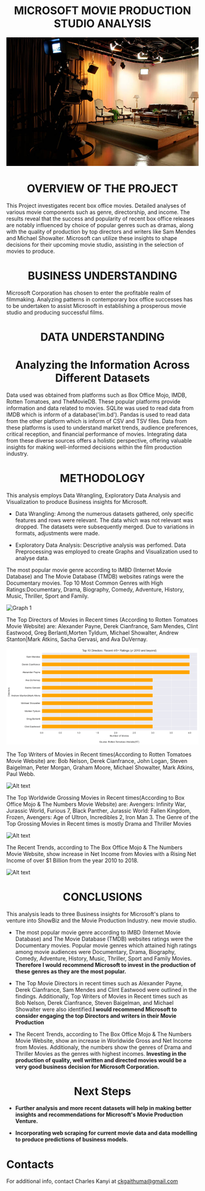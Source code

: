 <h1 style="text-align:center;">MICROSOFT MOVIE PRODUCTION STUDIO ANALYSIS</h1>

<div style="text-align:center;">
  <img src="Images/Movie Studio Image 3.jpg" alt="Microsoft Movie Studio Logo">
</div>
<h1 style="text-align:center;">OVERVIEW OF THE PROJECT</h1>
This Project investigates recent box office movies. Detailed analyses of various movie components such as genre, directorship, and income. The results reveal that the success and popularity of recent box office releases are notably influenced by choice of popular genres such as dramas, along with the quality of production by top directors and writers like Sam Mendes and Michael Showalter. Microsoft can utilize these insights to shape decisions for their upcoming movie studio, assisting in the selection of movies to produce.

<h1 style="text-align:center;">BUSINESS UNDERSTANDING</h1>
Microsoft Corporation has chosen to enter the profitable realm of filmmaking. Analyzing patterns in contemporary box office successes has to be undertaken to assist Microsoft in establishing a prosperous movie studio and producing successful films.

<h1 style="text-align:center;">DATA UNDERSTANDING</h1>
<h1 style="text-align:center;">Analyzing the Information Across Different Datasets</h1>
Data used was obtained from platforms such as Box Office Mojo, IMDB, Rotten Tomatoes, and TheMovieDB. These popular platforms provide information and data related to movies. SQLite was used to read data from IMDB which is inform of a database('im.bd'). Pandas is used to read data from the other platform which is inform of CSV and TSV files. Data from these platforms is used to understand market trends, audience preferences, critical reception, and financial performance of movies. Integrating data from these diverse sources offers a holistic perspective, offering valuable insights for making well-informed decisions within the film production industry.

<h1 style="text-align:center;">METHODOLOGY</h1>
This analysis employs Data Wrangling, Exploratory Data Analysis and Visualization to produce Business insights for Microsoft.

- Data Wrangling: Among the numerous datasets gathered, only specific features and rows were relevant. The data which was not relevant was dropped. The datasets were subsequently merged. Due to variations in formats, adjustments were made.

- Exploratory Data Analysis: Descriptive analysis was perfomed.  Data Preprocessing was employed to create Graphs and Visualization used to analyse data. 


The most popular movie genre according to IMBD (Internet Movie Database) and The Movie Database (TMDB) websites ratings were the Documentary movies. 
Top 10 Most Common Genres with High Ratings:Documentary, Drama, Biography, Comedy, Adventure, History, Music, Thriller, Sport and Family.

![Graph 1](Images/Popular-movies.png)

The Top Directors of Movies in Recent times (According to Rotten Tomatoes Movie Website) are: Alexander Payne, Derek Cianfrance, Sam Mendes, Clint Eastwood, Greg Berlanti,Morten Tyldum, Michael Showalter, Andrew Stanton|Mark Atkins, Sacha Gervasi, and Ava DuVernay.

![Alt text](Images/Top%20Directors.png)

The Top Writers of Movies in Recent times(According to Rotten Tomatoes Movie Website) are: Bob Nelson, Derek Cianfrance, John Logan, Steven Baigelman, Peter Morgan, Graham Moore, Michael Showalter, Mark Atkins, Paul Webb.

![Alt text](image-4.png)

The Top Worldwide Grossing Movies in Recent times(According to Box Office Mojo & The Numbers Movie Website) are: Avengers: Infinity War, Jurassic World, Furious 7, Black Panther, Jurassic World: Fallen Kingdom, Frozen, Avengers: Age of Ultron, Incredibles 2, Iron Man 3.
The Genre of the Top Grossing Movies in Recent times is mostly Drama and Thriller Movies

![Alt text](image-5.png)

The Recent Trends, according to The Box Office Mojo & The Numbers Movie Website, show increase in Net Income from Movies with a Rising Net Income of over $1 Billion from the year 2010 to 2018.

![Alt text](image-6.png)

<h1 style="text-align:center;">CONCLUSIONS</h1>
This analysis leads to three Business insights for Microsoft's plans to venture into ShowBiz and the Movie Production Industry. new movie studio.

- The most popular movie genre according to IMBD (Internet Movie Database) and The Movie Database (TMDB) websites ratings were the Documentary movies. Popular movie genres which attained high ratings among movie audiences were Documentary, Drama, Biography, Comedy, Adventure, History, Music, Thriller, Sport and Family Movies. **Therefore I would recommend Microsoft to invest in the production of these genres as they are the most popular.**

- The Top Movie Directors in recent times such as Alexander Payne, Derek Cianfrance, Sam Mendes and Clint Eastwood were outlined in the findings. Additionally, Top Writers of Movies in Recent times such as Bob Nelson, Derek Cianfrance, Steven Baigelman, and Michael Showalter were also identified.**I would recommend Microsoft to consider engaging the top Directors and writers in their Movie Production**

- The Recent Trends, according to The Box Office Mojo & The Numbers Movie Website, show an increase in Worldwide Gross and Net Income from Movies. Additionaly, the numbers show the genres of Drama and Thriller Movies as the genres with highest incomes. **Investing in the production of quality, well written and directed movies would be a very good business decision for Microsoft Corporation.**

<h1 style="text-align:center;">Next Steps</h1>

- **Further analysis and more recent datasets will help in making better insights and recommendations for Microsoft's Movie Production Venture.**

- **Incorporating web scraping for current movie data and data modelling to produce predictions of business models.**

# Contacts

For additional info, contact Charles Kanyi at ckgaithuma@gmail.com


